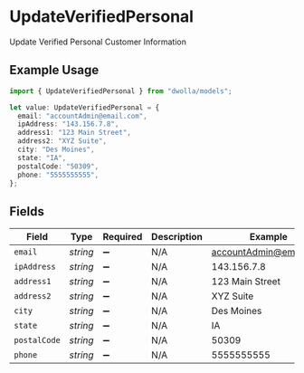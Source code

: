 # UpdateVerifiedPersonal

Update Verified Personal Customer Information

## Example Usage

```typescript
import { UpdateVerifiedPersonal } from "dwolla/models";

let value: UpdateVerifiedPersonal = {
  email: "accountAdmin@email.com",
  ipAddress: "143.156.7.8",
  address1: "123 Main Street",
  address2: "XYZ Suite",
  city: "Des Moines",
  state: "IA",
  postalCode: "50309",
  phone: "5555555555",
};
```

## Fields

| Field                  | Type                   | Required               | Description            | Example                |
| ---------------------- | ---------------------- | ---------------------- | ---------------------- | ---------------------- |
| `email`                | *string*               | :heavy_minus_sign:     | N/A                    | accountAdmin@email.com |
| `ipAddress`            | *string*               | :heavy_minus_sign:     | N/A                    | 143.156.7.8            |
| `address1`             | *string*               | :heavy_minus_sign:     | N/A                    | 123 Main Street        |
| `address2`             | *string*               | :heavy_minus_sign:     | N/A                    | XYZ Suite              |
| `city`                 | *string*               | :heavy_minus_sign:     | N/A                    | Des Moines             |
| `state`                | *string*               | :heavy_minus_sign:     | N/A                    | IA                     |
| `postalCode`           | *string*               | :heavy_minus_sign:     | N/A                    | 50309                  |
| `phone`                | *string*               | :heavy_minus_sign:     | N/A                    | 5555555555             |